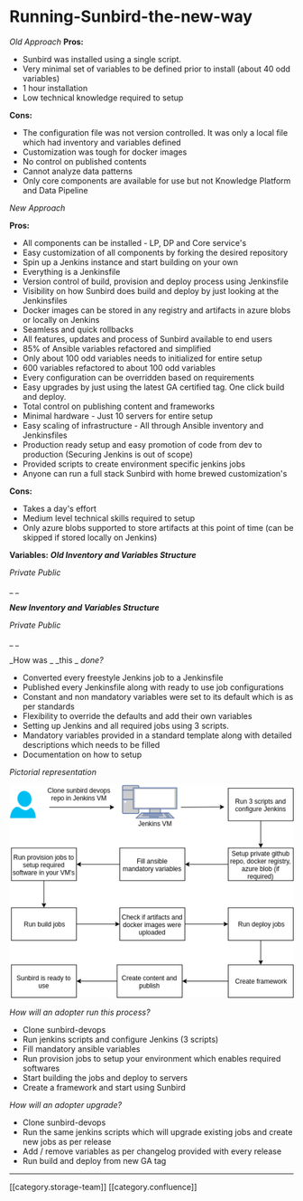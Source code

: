 # Running-Sunbird-the-new-way

_Old Approach_ **Pros:**

* Sunbird was installed using a single script.
* Very minimal set of variables to be defined prior to install (about 40 odd variables)
* 1 hour installation
* Low technical knowledge required to setup

**Cons:**

* The configuration file was not version controlled. It was only a local file which had inventory and variables defined
* Customization was tough for docker images
* No control on published contents
* Cannot analyze data patterns
* Only core components are available for use but not Knowledge Platform and Data Pipeline

_New Approach_

**Pros:**

* All components can be installed - LP, DP and Core service's
* Easy customization of all components by forking the desired repository
* Spin up a Jenkins instance and start building on your own
* Everything is a Jenkinsfile
* Version control of build, provision and deploy process using Jenkinsfile
* Visibility on how Sunbird does build and deploy by just looking at the Jenkinsfiles
* Docker images can be stored in any registry and artifacts in azure blobs or locally on Jenkins
* Seamless and quick rollbacks
* All features, updates and process of Sunbird available to end users
* 85% of Ansible variables refactored and simplified
* Only about 100 odd variables needs to initialized for entire setup
* 600 variables refactored to about 100 odd variables
* Every configuration can be overridden based on requirements
* Easy upgrades by just using the latest GA certified tag. One click build and deploy.
* Total control on publishing content and frameworks
* Minimal hardware - Just 10 servers for entire setup
* Easy scaling of infrastructure - All through Ansible inventory and Jenkinsfiles
* Production ready setup and easy promotion of code from dev to production (Securing Jenkins is out of scope)
* Provided scripts to create environment specific jenkins jobs
* Anyone can run a full stack Sunbird with home brewed customization's

**Cons:**

* Takes a day's effort
* Medium level technical skills required to setup
* Only azure blobs supported to store artifacts at this point of time (can be skipped if stored locally on Jenkins)

**Variables:** _**Old Inventory and Variables Structure**_

_Private Public_

\_ \_

_**New Inventory and Variables Structure**_

_Private Public_

\_ \_

\_How was \_ \_this \_ _done?_

* Converted every freestyle Jenkins job to a Jenkinsfile
* Published every Jenkinsfile along with ready to use job configurations
* Constant and non mandatory variables were set to its default which is as per standards
* Flexibility to override the defaults and add their own variables
* Setting up Jenkins and all required jobs using 3 scripts.
* Mandatory variables provided in a standard template along with detailed descriptions which needs to be filled
* Documentation on how to setup

_Pictorial representation_

![](<../../../../.gitbook/assets/Workflow (1).png>)

_How will an adopter run this process?_

* Clone sunbird-devops
* Run jenkins scripts and configure Jenkins (3 scripts)
* Fill mandatory ansible variables
* Run provision jobs to setup your environment which enables required softwares
* Start building the jobs and deploy to servers
* Create a framework and start using Sunbird

_How will an adopter upgrade?_

* Clone sunbird-devops
* Run the same jenkins scripts which will upgrade existing jobs and create new jobs as per release
* Add / remove variables as per changelog provided with every release
* Run build and deploy from new GA tag

***

\[\[category.storage-team]] \[\[category.confluence]]
